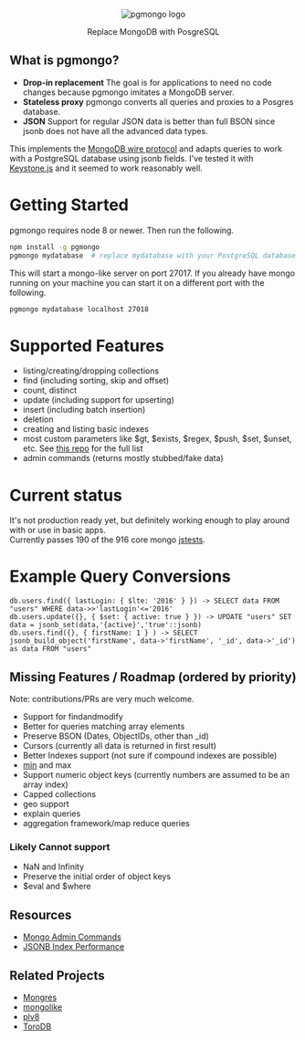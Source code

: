 <p align="center">
  <img alt="pgmongo logo" src="https://user-images.githubusercontent.com/406149/42555295-9ccff858-849c-11e8-81dd-7d5fa5e7bf94.png">
  <p align="center">Replace MongoDB with PosgreSQL</p>
</p>

## What is pgmongo?
- **Drop-in replacement** The goal is for applications to need no code changes because pgmongo imitates a MongoDB server.
- **Stateless proxy** pgmongo converts all queries and proxies to a Posgres database.
- **JSON** Support for regular JSON data is better than full BSON since jsonb does not have all the advanced data types. 

This implements the [MongoDB wire protocol](https://docs.mongodb.com/manual/reference/mongodb-wire-protocol/) and adapts queries to work with a PostgreSQL database using jsonb fields.
I've tested it with [Keystone.js](http://keystonejs.com/) and it seemed to work reasonably well.

# Getting Started
pgmongo requires node 8 or newer. Then run the following.
```bash
npm install -g pgmongo
pgmongo mydatabase  # replace mydatabase with your PostgreSQL database name.
```
This will start a mongo-like server on port 27017. If you already have mongo running on your machine you can start it on a different port with the following.
```bash
pgmongo mydatabase localhost 27018 
```

# Supported Features
* listing/creating/dropping collections
* find (including sorting, skip and offset)
* count, distinct
* update (including support for upserting)
* insert (including batch insertion)
* deletion
* creating and listing basic indexes
* most custom parameters like $gt, $exists, $regex, $push, $set, $unset, etc.
See [this repo](/https://github.com/thomas4019/mongo-query-to-postgres-jsonb)  for the full list
* admin commands (returns mostly stubbed/fake data)

# Current status
It's not production ready yet, but definitely working enough to play around with or use in basic apps.  
Currently passes 190 of the 916 core mongo [jstests](https://github.com/mongodb/mongo/tree/master/jstests/core).

# Example Query Conversions
```
db.users.find({ lastLogin: { $lte: '2016' } }) -> SELECT data FROM "users" WHERE data->>'lastLogin'<='2016' 
db.users.update({}, { $set: { active: true } }) -> UPDATE "users" SET data = jsonb_set(data,'{active}','true'::jsonb)
db.users.find({}, { firstName: 1 } ) -> SELECT jsonb_build_object('firstName', data->'firstName', '_id', data->'_id') as data FROM "users" 
```

## Missing Features / Roadmap (ordered by priority)
Note: contributions/PRs are very much welcome.
* Support for findandmodify
* Better for queries matching array elements
* Preserve BSON (Dates, ObjectIDs, other than _id)
* Cursors (currently all data is returned in first result)
* Better Indexes support (not sure if compound indexes are possible)
* [min](https://docs.mongodb.com/manual/reference/method/cursor.min/) and max
* Support numeric object keys (currently numbers are assumed to be an array index)
* Capped collections
* geo support
* explain queries
* aggregation framework/map reduce queries

### Likely Cannot support
* NaN and Infinity
* Preserve the initial order of object keys
* $eval and $where

## Resources
* [Mongo Admin Commands](https://docs.mongodb.com/manual/reference/command/nav-administration/)
* [JSONB Index Performance](http://bitnine.net/blog-postgresql/postgresql-internals-jsonb-type-and-its-indexes/)

## Related Projects
* [Mongres](https://github.com/umitanuki/mongres)
* [mongolike](https://github.com/JerrySievert/mongolike)
* [plv8](https://github.com/plv8/plv8)
* [ToroDB](https://news.ycombinator.com/item?id=8527013)